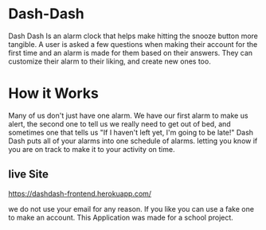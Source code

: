 # Dash-Dash



Dash Dash Is an alarm clock that helps make hitting the snooze button more tangible. A user is asked a few questions when making their account for the first time and an alarm is made for them based on their answers. They can customize their alarm to their liking, and create new ones too.


# How it Works

Many of us don't just have one alarm. We have our first alarm to make us alert, the second one to tell us we really need to get out of bed, and sometimes one that tells us "If I haven't left yet, I'm going to be late!" Dash Dash puts all of your alarms into one schedule of alarms. letting you know if you are on track to make it to your activity on time.

## live Site

https://dashdash-frontend.herokuapp.com/

we do not use your email for any reason. If you like you can use a fake one to make an account. This Application was made for a school project.
